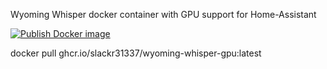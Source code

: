Wyoming Whisper docker container with GPU support for Home-Assistant

[![Publish Docker image](https://github.com/hoeflechner/wyoming-whisper-gpu/actions/workflows/docker-image.yml/badge.svg)](https://github.com/slackr31337/wyoming-whisper-gpu/actions/workflows/docker-image.yml)



docker pull ghcr.io/slackr31337/wyoming-whisper-gpu:latest

